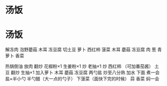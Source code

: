 # 汤饭

# 汤饭

解冻肉
泡野蘑菇 木耳 冻豆腐
切土豆 萝卜 西红柿 菠菜 木耳 蘑菇 冻豆腐 肉 葱 青萝卜 香菜

热锅倒油 放肉 翻炒 花椒粉×1 生姜粉×1
炒 老抽×1 炒
西红柿 （可加番茄酱）
土豆 翻炒
生抽×1
加入萝卜 木耳 蘑菇 冻豆腐
两勺盐
炒至八分熟
加水 下面 煮一会
盐×半小勺
半勺醋（大一点的勺子）
下菠菜（面快下完的时候）
蒜
香菜
焖一会